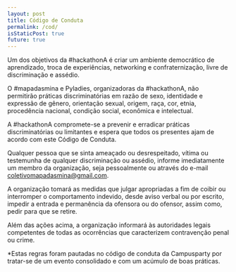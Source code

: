 ```yaml
---
layout: post
title: Código de Conduta
permalink: /cod/
isStaticPost: true
future: true
---
```


Um dos objetivos da #hackathonA é criar um ambiente democrático de aprendizado, troca de experiências, networking e confraternização, livre de discriminação e assédio.

O #mapadasmina e Pyladies, organizadoras da #hackathonA, não permitirão práticas discriminatórias em razão de sexo, identidade e expressão de gênero, orientação sexual, origem, raça, cor, etnia, procedência nacional, condição social, econômica e intelectual.

A #hackathonA compromete-se a prevenir e erradicar práticas discriminatórias ou limitantes e espera que todos os presentes ajam de acordo com este Código de Conduta.

Qualquer pessoa que se sinta ameaçado ou desrespeitado, vítima ou testemunha de qualquer discriminação ou assédio, informe imediatamente um membro da organização, seja pessoalmente ou através do e-mail coletivomapadasmina@gmail.com.

A organização tomará as medidas que julgar apropriadas a fim de coibir ou interromper o comportamento indevido, desde aviso verbal ou por escrito, impedir a entrada e permanência da ofensora ou do ofensor, assim como, pedir para que se retire.

Além das ações acima, a organização informará às autoridades legais competentes de todas as ocorrências que caracterizem contravenção penal ou crime.

*Estas regras foram pautadas no código de conduta da Campusparty por tratar-se de um evento consolidado e com um acúmulo de boas práticas.
